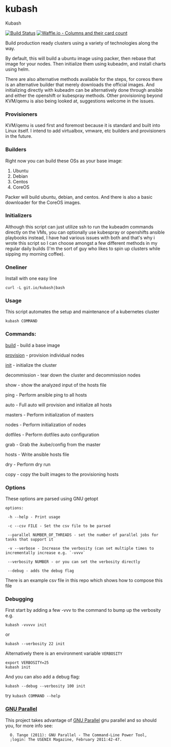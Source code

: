 # kubash
Kubash

[![Build Status](https://travis-ci.org/joshuacox/kubash.svg?branch=master)](https://travis-ci.org/joshuacox/kubash)
[![Waffle.io - Columns and their card count](https://badge.waffle.io/joshuacox/kubash.svg?columns=all)](https://waffle.io/joshuacox/kubash)

Build production ready clusters using a variety of technologies along the way.

By default, this will build a ubuntu image using packer, then rebase that image for your nodes. Then initialize them using kubeadm, and install charts using helm.

There are also alternative methods available for the steps, for coreos there is an alternative builder that merely downloads the official images.  And initializing directly with kubeadm can be alternatively done through ansible and either the openshift or kubespray methods.  Other provisioning beyond KVM/qemu is also being looked at, suggestions welcome in the issues.

### Provisioners

KVM/qemu is used first and foremost because it is standard and built into Linux itself.
I intend to add virtualbox, vmware, etc builders and provisioners in the future.

### Builders

Right now you can build these OSs as your base image:

1. Ubuntu
1. Debian
1. Centos
1. CoreOS

Packer will build ubuntu, debian, and centos. And
there is also a basic downloader for the CoreOS images.

### Initializers

Although this script can just utilize ssh to run the kubeadm commands directly on the VMs, you can optionally use kubespray or openshifts ansible playbooks instead, I have had various issues with both and that's why i wrote this script so I can choose amongst a few different methods in my regular daily builds (I'm the sort of guy who likes to spin up clusters while sipping my morning coffee).

### Oneliner

Install with one easy line

```
curl -L git.io/kubash|bash
```


### Usage

This script automates the setup and maintenance of a kubernetes cluster

```
kubash COMMAND
```

### Commands:


[build](./docs/build.md) - build a base image

[provision](./docs/provision.md) - provision individual nodes

[init](./docs/init.md) - initialize the cluster

decommission - tear down the cluster and decommission nodes

show - show the analyzed input of the hosts file

ping - Perform ansible ping to all hosts

auto - Full auto will provision and initialize all hosts

masters - Perform initialization of masters

nodes - Perform initialization of nodes

dotfiles - Perform dotfiles auto configuration

grab - Grab the .kube/config from the master

hosts - Write ansible hosts file

dry - Perform dry run

copy - copy the built images to the provisioning hosts

### Options

These options are parsed using GNU getopt

```
options:

 -h --help - Print usage

 -c --csv FILE - Set the csv file to be parsed

 --parallel NUMBER_OF_THREADS - set the number of parallel jobs for tasks that support it

 -v --verbose - Increase the verbosity (can set multiple times to incrementally increase e.g. `-vvvv`

 --verbosity NUMBER - or you can set the verbosity directly

 --debug - adds the debug flag
```

There is an example csv file in this repo which shows how to compose this file

### Debugging

First start by adding a few -vvv to the command to bump up the verbosity e.g.

```
kubash -vvvvv init
```

or

```
kubash --verbosity 22 init
```

Alternatively there is an environment variable `VERBOSITY`

```
export VERBOSITY=25
kubash init
```

And you can also add a debug flag:

```
kubash --debug --verbosity 100 init
```


try `kubash COMMAND --help`

### [GNU Parallel](https://www.gnu.org/software/parallel/)

This project takes advantage of [GNU Parallel](https://www.gnu.org/software/parallel/) gnu parallel and so should you, for more info see:

```
  O. Tange (2011): GNU Parallel - The Command-Line Power Tool,                                                                                                                                                     
  ;login: The USENIX Magazine, February 2011:42-47.                                                                                                                                                                
                                                       
```
